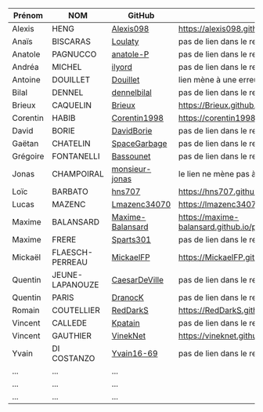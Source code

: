 | Prénom              | NOM              | GitHub                                                        | Pong                                        |
| ------------------- |----------------  | ------------------------------------------------------------- | --------------------------------------------------------- |
| Alexis              | HENG             | [Alexis098](https://github.com/Alexis098)                     | https://alexis098.github.io/pong/index.html    |
| Anaïs               | BISCARAS         | [Loulaty](https://github.com/Loulaty)                         | pas de lien dans le readme|
| Anatole             | PAGNUCCO         | [anatole-P](https://github.com/anatole-P)                     | pas de lien dans le readme|
| Andréa              | MICHEL           | [ilyord](https://github.com/ilyord)                           |   pas de lien dans le readme          |
| Antoine             | DOUILLET         | [Douillet](https://github.com/Douillet)                       | lien mène à une erreur 404     |
| Bilal               | DENNEL           | [dennelbilal](https://github.com/dennelbilal)                 | pas de lien dans le readme|
| Brieux              | CAQUELIN         | [Brieux](https://github.com/Brieux)                           | https://Brieux.github.io/Pong/index.html   |
| Corentin            | HABIB            | [Corentin1998](https://github.com/Corentin1998)               | https://corentin1998.github.io/Pong/index.html |
| David               | BORIE            | [DavidBorie](https://github.com/DavidBorie)                   |  pas de lien dans le readme et repo vide  |
| Gaëtan              | CHATELIN         | [SpaceGarbage](https://github.com/SpaceGarbage)               |pas de lien dans le readme|
| Grégoire            | FONTANELLI       | [Bassounet](https://github.com/Bassounet)                     | pas de lien dans le readme  |
| Jonas               | CHAMPOIRAL       | [monsieur-jonas](https://github.com/monsieur-jonas)           | le lien ne mène pas à pong |
| Loïc                | BARBATO          | [hns707](https://github.com/hns707)                           |   https://hns707.github.io/pong/          |
| Lucas               | MAZENC           | [Lmazenc34070](https://github.com/Lmazenc34070)               | https://lmazenc34070.github.io/Pong/index.html |
| Maxime              | BALANSARD        | [Maxime-Balansard](https://github.com/Maxime-Balansard)       | https://maxime-balansard.github.io/pong/index.html     |
| Maxime              | FRERE            | [Sparts301](https://github.com/Sparts301)                     | pas de lien dans le readme et repo vide |
| Mickaël             | FLAESCH-PERREAU  | [MickaelFP](https://github.com/MickaelFP)                     |https://MickaelFP.github.io/Pong/index.html|
| Quentin             | JEUNE-LAPANOUZE  | [CaesarDeVille](https://github.com/CaesarDeVille)             |pas de lien dans le readme |
| Quentin             | PARIS            | [DranocK](https://github.com/Quentin-Paris)                   | pas de lien dans le readme      |
| Romain              | COUTELLIER       | [RedDarkS](https://github.com/RedDarkS)                       | https://RedDarkS.github.io/pong/index.html |
| Vincent             | CALLEDE          | [Kpatain](https://github.com/Kpatain)                         |  pas de lien dans le readme                |
| Vincent             | GAUTHIER         | [VinekNet](https://github.com/VinekNet)                       |https://vineknet.github.io/PONG/index.html |
| Yvain               | DI COSTANZO      | [Yvain16-69](https://github.com/Yvain16-69)                   | pas de lien dans le readme |
| ...       | ...         |   ... |
| ...       | ...         |   ... |
| ...       | ...         |   ... |

